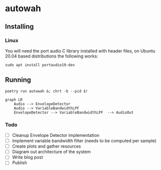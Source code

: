 # autowah


## Installing

### Linux

You will need the port audio C library installed with header files, on Ubuntu 20.04 based distributions the following works:

```
sudo apt install portaudio19-dev
```

## Running 

```
poetry run autowah &; chrt -b --pid $!
```

```mermaid
graph LR
    Audio --> EnvelopeDetector
    Audio --> VariableBandwidthLPF
    EnvelopeDetector --> VariableBandwidthLPF  --> AudioOut
```

### Todo

- [ ] Cleanup Envelope Detector implementation
- [ ] Implement variable bandwidth filter (needs to be computed per sample)
- [ ] Create plots and gather resources
- [ ] Diagram out architecture of the system
- [ ] Write blog post
- [ ] Publish